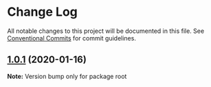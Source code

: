 # Change Log

All notable changes to this project will be documented in this file.
See [Conventional Commits](https://conventionalcommits.org) for commit guidelines.

## [1.0.1](https://github.com/SuThaw/react-lerna/compare/v0.0.1...v1.0.1) (2020-01-16)

**Note:** Version bump only for package root

